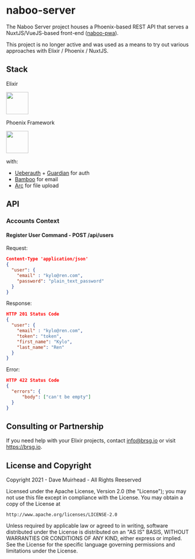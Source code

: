 # naboo-server

The Naboo Server project houses a Phoenix-based REST API that serves a NuxtJS/VueJS-based front-end ([naboo-pwa](https://github.com/DaveMuirhead/naboo-pwa)).

This project is no longer active and was used as a means to try out various approaches with Elixir / Phoenix / NuxtJS.

## Stack

Elixir

<img src="https://elixir-lang.org/images/logo/logo.png" height="60" />

Phoenix Framework

<img src="https://hexdocs.pm/phoenix/assets/logo.png" height="60" />

with:
* [Ueberauth](https://github.com/ueberauth/ueberauth) + [Guardian](https://github.com/ueberauth/guardian) for auth
* [Bamboo](https://github.com/thoughtbot/bamboo) for email
* [Arc](https://github.com/stavro/arc) for file upload

## API

### Accounts Context

#### Register User Command - POST /api/users
Request:
```json
Content-Type 'application/json'
{
  "user": {
    "email" : "kylo@ren.com",
    "password": "plain_text_password"
  }
}
```
Response:
```json
HTTP 201 Status Code
{
  "user": {
    "email" : "kylo@ren.com",
    "token": "token",
    "first_name": "Kylo",
    "last_name": "Ren"
  }
}
```
Error:
```json
HTTP 422 Status Code
{
  "errors": {
      "body": ["can't be empty"]
  }
}
```

## Consulting or Partnership

If you need help with your Elixir projects, contact <info@brsg.io> or visit <https://brsg.io>.

## License and Copyright

Copyright 2021 - Dave Muirhead - All Rights Reeserved

Licensed under the Apache License, Version 2.0 (the "License");
you may not use this file except in compliance with the License.
You may obtain a copy of the License at

    http://www.apache.org/licenses/LICENSE-2.0

Unless required by applicable law or agreed to in writing, software
distributed under the License is distributed on an "AS IS" BASIS,
WITHOUT WARRANTIES OR CONDITIONS OF ANY KIND, either express or implied.
See the License for the specific language governing permissions and
limitations under the License.
